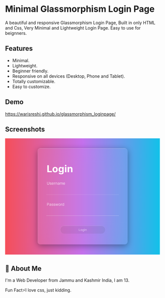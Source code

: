 # Minimal Glassmorphism Login Page

A beautiful and responsive Glassmorphism Login Page, Built in only HTML and Css, Very Minimal and Lightweight Login Page. Easy to use for beignners.


## Features

- Minimal.
- Lightweight.
- Beginner friendly.
- Responsive on all devices (Desktop, Phone and Tablet).
- Totally customizable.
- Easy to customize.

## Demo

https://warisreshi.github.io/glassmorphism_loginpage/


## Screenshots

![Desktop](./screenshots/1.png)


## 🚀 About Me
I'm a Web Developer from Jammu and Kashmir India, I am 13.

Fun Fact⚡I love css, just kidding.
